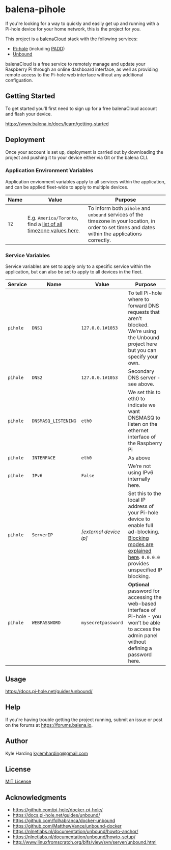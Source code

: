 # balena-pihole

If you're looking for a way to quickly and easily get up and running with a Pi-hole device for your home network, this is the project for you.

This project is a [balenaCloud](https://www.balena.io/cloud) stack with the following services:
* [Pi-hole](https://hub.docker.com/r/pihole/pihole/) (including [PADD](https://github.com/jpmck/PADD))
* [Unbound](https://nlnetlabs.nl/projects/unbound/about/)

balenaCloud is a free service to remotely manage and update your Raspberry Pi through an online dashboard interface, as well as providing remote access to the Pi-hole web interface without any additional configuation.


## Getting Started

To get started you'll first need to sign up for a free balenaCloud account and flash your device.

https://www.balena.io/docs/learn/getting-started

## Deployment

Once your account is set up, deployment is carried out by downloading the project and pushing it to your device either via Git or the balena CLI.

### Application Environment Variables
Application envionment variables apply to all services within the application, and can be applied fleet-wide to apply to multiple devices.

|Name|Value|Purpose|
|---|---|---|
|`TZ`|E.g. `America/Toronto`, find a [list of all timezone values here](https://en.wikipedia.org/wiki/List_of_tz_database_time_zones).|To inform both `pihole` and `unbound` services of the timezone in your location, in order to set times and dates within the applications correctly.|

### Service Variables
Service variables are set to apply only to a specific service within the application, but can also be set to apply to all devices in the fleet.

|Service|Name|Value|Purpose|
|---|---|---|---|
|`pihole`|`DNS1`|`127.0.0.1#1053`|To tell Pi-hole where to forward DNS requests that aren’t blocked. We’re using the Unbound project here but you can specify your own.|
|`pihole`|`DNS2`|`127.0.0.1#1053`|Secondary DNS server - see above.|
|`pihole`|`DNSMASQ_LISTENING`|`eth0`|We set this to eth0 to indicate we want DNSMASQ to listen on the ethernet interface of the Raspberry Pi|
|`pihole`|`INTERFACE`|`eth0`|As above|
|`pihole`|`IPv6`|`False`|We’re not using IPv6 internally here.|
|`pihole`|`ServerIP`|_[external device ip]_|Set this to the local IP address of your Pi-hole device to enable full ad-blocking. [Blocking modes are explained here](https://docs.pi-hole.net/ftldns/blockingmode/). `0.0.0.0` provides unspecified IP blocking.
|`pihole`|`WEBPASSWORD`|`mysecretpassword`|__Optional__ password for accessing the web-based interface of Pi-hole - you won’t be able to access the admin panel without defining a password here.

## Usage

https://docs.pi-hole.net/guides/unbound/

## Help
If you're having trouble getting the project running, submit an issue or post on the forums at https://forums.balena.io.

## Author

Kyle Harding <kylemharding@gmail.com>

## License

[MIT License](./LICENSE)

## Acknowledgments

* https://github.com/pi-hole/docker-pi-hole/
* https://docs.pi-hole.net/guides/unbound/
* https://github.com/folhabranca/docker-unbound
* https://github.com/MatthewVance/unbound-docker
* https://nlnetlabs.nl/documentation/unbound/howto-anchor/
* https://nlnetlabs.nl/documentation/unbound/howto-setup/
* http://www.linuxfromscratch.org/blfs/view/svn/server/unbound.html

